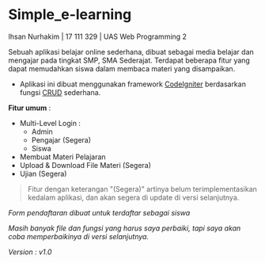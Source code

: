 # Simple_e-learning

Ihsan Nurhakim | 17 111 329 | UAS Web Programming 2

Sebuah aplikasi belajar online sederhana, dibuat sebagai media belajar dan mengajar pada tingkat SMP, SMA Sederajat. Terdapat beberapa fitur yang dapat memudahkan siswa dalam membaca materi yang disampaikan.

* Aplikasi ini dibuat menggunakan framework [CodeIgniter](https://www.codeigniter.com/) berdasarkan fungsi [CRUD](https://sekolahkoding.com/forum/pengertian-crud-di-php-dan-mysql) sederhana.

**Fitur umum** :
* Multi-Level Login :
  * Admin
  * Pengajar (Segera)
  * Siswa
* Membuat Materi Pelajaran
* Upload & Download File Materi (Segera)
* Ujian (Segera)

> Fitur dengan keterangan "(Segera)" artinya belum terimplementasikan kedalam aplikasi, dan akan segera di update di versi selanjutnya.

*Form pendaftaran dibuat untuk terdaftar sebagai siswa*

*Masih banyak file dan fungsi yang harus saya perbaiki, tapi saya akan coba memperbaikinya di versi selanjutnya.*

*Version : v1.0*
